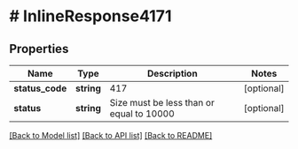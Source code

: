 # # InlineResponse4171

## Properties

Name | Type | Description | Notes
------------ | ------------- | ------------- | -------------
**status_code** | **string** | 417 | [optional]
**status** | **string** | Size must be less than or equal to 10000 | [optional]

[[Back to Model list]](../../README.md#models) [[Back to API list]](../../README.md#endpoints) [[Back to README]](../../README.md)
